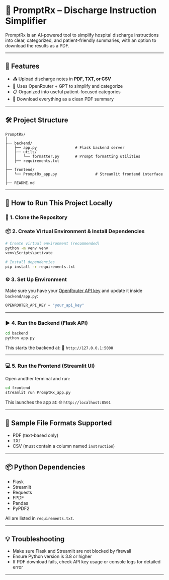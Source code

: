 
# 🏥 PromptRx – Discharge Instruction Simplifier

PromptRx is an AI-powered tool to simplify hospital discharge instructions into clear, categorized, and patient-friendly summaries, with an option to download the results as a PDF.

---

## 🌟 Features

- 📤 Upload discharge notes in **PDF, TXT, or CSV**
- 🧠 Uses OpenRouter + GPT to simplify and categorize
- 📋 Organized into useful patient-focused categories
- 📄 Download everything as a clean PDF summary

---

## 🛠 Project Structure

```
PromptRx/
│
├── backend/
│   ├── app.py                 # Flask backend server
│   ├── utils/
│   │   └── formatter.py       # Prompt formatting utilities
│   ├── requirements.txt
│
├── frontend/
│   └── PromptRx_app.py                 # Streamlit frontend interface
│
├── README.md
```

---

## 🚀 How to Run This Project Locally

### 🔧 1. Clone the Repository



### 📦 2. Create Virtual Environment & Install Dependencies
```bash
# Create virtual environment (recommended)
python -m venv venv
venv\Scripts\activate

# Install dependencies
pip install -r requirements.txt
```

### ⚙️ 3. Set Up Environment

Make sure you have your [OpenRouter API key](https://openrouter.ai) and update it inside `backend/app.py`:
```python
OPENROUTER_API_KEY = "your_api_key"
```

---

### ▶️ 4. Run the Backend (Flask API)
```bash
cd backend
python app.py
```

This starts the backend at:
📍 `http://127.0.0.1:5000`

---

### 💻 5. Run the Frontend (Streamlit UI)
Open another terminal and run:

```bash
cd frontend
streamlit run PromptRx_app.py
```

This launches the app at:
🌐 `http://localhost:8501`

---

## 📂 Sample File Formats Supported

- PDF (text-based only)
- TXT
- CSV (must contain a column named `instruction`)

---

## 📦 Python Dependencies

- Flask
- Streamlit
- Requests
- FPDF
- Pandas
- PyPDF2

All are listed in `requirements.txt`.

---

## 💡 Troubleshooting

- Make sure Flask and Streamlit are not blocked by firewall
- Ensure Python version is 3.8 or higher
- If PDF download fails, check API key usage or console logs for detailed error

---

